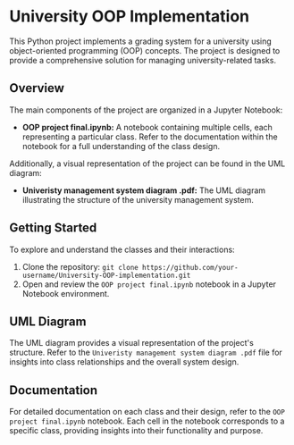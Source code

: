 # University OOP Implementation

This Python project implements a grading system for a university using object-oriented programming (OOP) concepts. The project is designed to provide a comprehensive solution for managing university-related tasks.

## Overview

The main components of the project are organized in a Jupyter Notebook:

- **OOP project final.ipynb:** A notebook containing multiple cells, each representing a particular class. Refer to the documentation within the notebook for a full understanding of the class design.

Additionally, a visual representation of the project can be found in the UML diagram:

- **Univeristy management system diagram .pdf:** The UML diagram illustrating the structure of the university management system.

## Getting Started

To explore and understand the classes and their interactions:

1. Clone the repository: `git clone https://github.com/your-username/University-OOP-implementation.git`
2. Open and review the `OOP project final.ipynb` notebook in a Jupyter Notebook environment.

## UML Diagram

The UML diagram provides a visual representation of the project's structure. Refer to the `Univeristy management system diagram .pdf` file for insights into class relationships and the overall system design.

## Documentation

For detailed documentation on each class and their design, refer to the `OOP project final.ipynb` notebook. Each cell in the notebook corresponds to a specific class, providing insights into their functionality and purpose.
